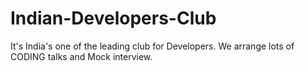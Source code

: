 # Indian-Developers-Club
It's India's one of the leading club for Developers.
We arrange lots of CODING talks and 
Mock interview.
